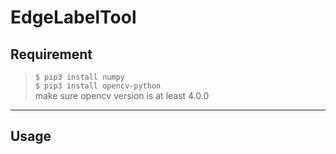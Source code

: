 # EdgeLabelTool

## Requirement
> `$ pip3 install numpy`  
`$ pip3 install opencv-python`  
make sure opencv version is at least 4.0.0

---
## Usage

